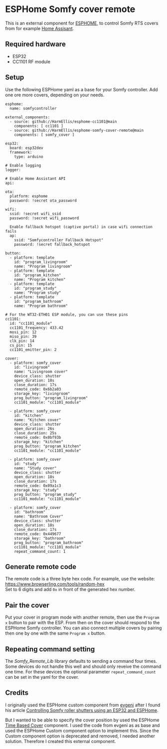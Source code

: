 # ESPHome Somfy cover remote
This is an external component for [ESPHOME](https://esphome.io/), to control Somfy RTS covers from for example [Home Assisant](https://www.home-assistant.io/).

## Required hardware
- ESP32
- CC1101 RF module

## Setup
Use the following ESPHome yaml as a base for your Somfy controller. Add one ore more covers, depending on your needs.

```
esphome:
  name: somfycontroller

external_components:
  - source: github://HarmEllis/esphome-cc1101@main
    components: [ cc1101 ]
  - source: github://HarmEllis/esphome-somfy-cover-remote@main
    components: [ somfy_cover ]

esp32:
  board: esp32dev
  framework:
    type: arduino

# Enable logging
logger:

# Enable Home Assistant API
api:

ota:
  platform: esphome
  password: !secret ota_password

wifi:
  ssid: !secret wifi_ssid
  password: !secret wifi_password

  Enable fallback hotspot (captive portal) in case wifi connection fails
  ap:
    ssid: "Somfycontroller Fallback Hotspot"
    password: !secret fallback_hotspot

button:
  - platform: template
    id: "program_livingroom"
    name: "Program livingroom"
  - platform: template
    id: "program_kitchen"
    name: "Program kitchen"
  - platform: template
    id: "program_study"
    name: "Program study"
  - platform: template
    id: "program_bathroom"
    name: "Program bathroom"

# For the WT32-ETH01 ESP module, you can use these pins
cc1101:
  id: "cc1101_module"
  cc1101_frequency: 433.42
  mosi_pin: 12
  miso_pin: 39
  clk_pin: 14
  cs_pin: 15
  cc1101_emitter_pin: 2

cover:
  - platform: somfy_cover
    id: "livingroom"
    name: "Livingroom cover"
    device_class: shutter
    open_duration: 18s
    close_duration: 17s
    remote_code: 0x6b2a03
    storage_key: "livingroom"
    prog_button: "program_livingroom"
    cc1101_module: "cc1101_module"
  
  - platform: somfy_cover
    id: "kitchen"
    name: "Kitchen cover"
    device_class: shutter
    open_duration: 26s
    close_duration: 25s
    remote_code: 0x0bf93b
    storage_key: "kitchen"
    prog_button: "program_kitchen"
    cc1101_module: "cc1101_module"
  
  - platform: somfy_cover
    id: "study"
    name: "Study cover"
    device_class: shutter
    open_duration: 18s
    close_duration: 17s
    remote_code: 0x09a1c3
    storage_key: "study"
    prog_button: "program_study"
    cc1101_module: "cc1101_module"

  - platform: somfy_cover
    id: "bathroom"
    name: "Bathroom Cover"
    device_class: shutter
    open_duration: 18s
    close_duration: 17s
    remote_code: 0x449677
    storage_key: "bathroom"
    prog_button: "program_bathroom"
    cc1101_module: "cc1101_module"
    repeat_command_count: 1

```

## Generate remote code 
The remote code is a three byte hex code.
For example, use the website: https://www.browserling.com/tools/random-hex  
Set to 6 digits and add `0x` in front of the generated hex number.

## Pair the cover
Put your cover in program mode with another remote, then use the `Program x` button to pair with the ESP. From then on the cover should respond to the ESPHome Somfy controller. You can also connect multiple covers by pairing then one by one with the same `Program x` button.

## Repeating command setting
The *Somfy_Remote_Lib* library defaults to sending a command four times. Some devices do not handle this well and should only reveive the command one time. For these devices the optional parameter `repeat_command_count` can be set in the yaml for the cover.

## Credits
I originally used the ESPHome custom component from [evgeni](https://github.com/evgeni/esphome-configs/) after I found his article [Controlling Somfy roller shutters using an ESP32 and ESPHome](https://www.die-welt.net/2021/06/controlling-somfy-roller-shutters-using-an-esp32-and-esphome/).

But I wanted to be able to specify the cover position by used the ESPHome [Time Based Cover](https://esphome.io/components/cover/time_based.html) component. I used the code from evgeni as as base and used the ESPHome Custom component option to implement this. Since the Custom component option is deprecated and removed, I needed another solution. Therefore I created this external component.
